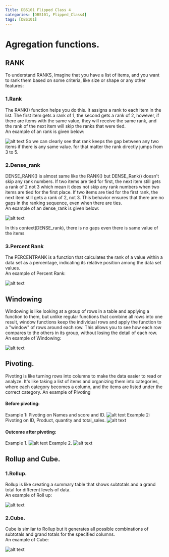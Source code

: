 ```yaml
---
Title: DBS101 Flipped Class 4
categories: [DBS101, Flipped_Class4]
tags: [DBS101]
---
```


# Agregation functions.

## RANK
To understand RANKS, Imagine that you have a list of items, and you want to rank them based on some criteria, like size or shape or any other features:

### 1.Rank 
The RANK() function helps you do this. It assigns a rank to each item in the list. The first item gets a rank of 1, the second gets a rank of 2, however, if there are items with the same value, they will receive the same rank, and the rank of the next item will skip the ranks that were tied.<br>
An example of an rank is given below:

![alt text](../Rank.png)
So we can clearly see that rank keeps the gap between any two items if there is any same value. for that matter the rank directly jumps from 3 to 5.

### 2.Dense_rank 
DENSE_RANK() is almost same like the RANK() but  DENSE_Rank() doesn't skip any rank numbers. If two items are tied for first, the next item still gets a rank of 2 not 3 which mean it does not skip any rank numbers when two items are tied for the first place. If two items are tied for the first rank, the next item still gets a rank of 2, not 3. This behavior ensures that there are no gaps in the ranking sequence, even when there are ties.<br>
An example of an dense_rank is given below:

![alt text](../Dense_rank.png)

In this context(DENSE_rank), there is no gaps even there is same value of the items

### 3.Percent Rank
The PERCENTRANK is a function that calculates the rank of a value within a data set as a percentage, indicating its relative position among the data set values.<br>
An example of Percent Rank:

![alt text](../percent_rank.png)


## Windowing
Windowing is like looking at a group of rows in a table and applying a function to them, but unlike regular functions that combine all rows into one result, window functions keep the individual rows and apply the function to a "window" of rows around each row. This allows you to see how each row compares to the others in its group, without losing the detail of each row.<br>
An example of Windowing:

![alt text](../windowing.png)

## Pivoting.
Pivoting is like turning rows into columns to make the data easier to read or analyze. It's like taking a list of items and organizing them into categories, where each category becomes a column, and the items are listed under the correct category.
An example of Pivoting<br>
#### Before pivoting:<br>
Example 1: Pivoting on Names and score and ID.
![alt text](../before_pivoting.png)
Example 2: Pivoting on ID, Product, quantity and total_sales.
![alt text](../ex1.png)

#### Outcome after pivoting:<br>
Example 1.
![alt text](../after_pivoting.png)
Example 2.
![alt text](../ex2.png)
## Rollup and Cube. 
### 1.Rollup.
Rollup is like creating a summary table that shows subtotals and a grand total for different levels of data.<br>
An example of Roll up:

![alt text](../rollup.png)

### 2.Cube.
Cube is similar to Rollup but it generates all possible combinations of subtotals and grand totals for the specified columns.<br>
An example of Cube:

![alt text](../cube.png)









